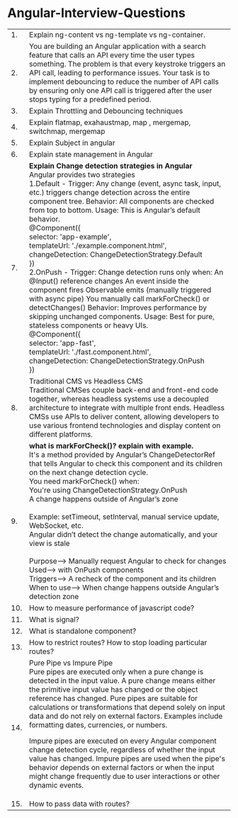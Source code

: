 # Angular-Interview-Questions

<table>
  <tr>
    <td>1.</td>
    <td> Explain ng-content vs ng-template vs ng-container.</td>
  </tr>
  <tr>
    <td>2.</td>
    <td>You are building an Angular application with a search feature that calls an API every time the user types something. The problem is that every keystroke triggers an API call, leading to performance issues. Your task is to implement debouncing to reduce the number of API calls by ensuring only one API call is triggered after the user stops typing for a predefined period.</td>
  </tr>
  <tr>
    <td>3.</td>
    <td>Explain Throttling and Debouncing techniques</td>
  </tr>
  <tr>
    <td>4.</td>
    <td>Explain flatmap, exahaustmap, map , mergemap, switchmap, mergemap</td>
  </tr>
  <tr>
    <td>5.</td>
    <td>Explain Subject in angular</td>
  </tr>
  <tr>
    <td>6.</td>
    <td>Explain state management in Angular</td>
  </tr>
  <tr>
    <td>7.</td>
    <td><b>Explain Change detection strategies in Angular</b> <br>
      Angular provides two strategies <br>
      1.Default - Trigger: Any change (event, async task, input, etc.) triggers change detection across the entire component tree.
                  Behavior: All components are checked from top to bottom.
                  Usage: This is Angular’s default behavior.<br>
        @Component({ <br>
              selector: 'app-example',<br>
              templateUrl: './example.component.html',<br>
              changeDetection: ChangeDetectionStrategy.Default<br>
          }) <br>
      2.OnPush - Trigger: Change detection runs only when:
            An @Input() reference changes
            An event inside the component fires
            Observable emits (manually triggered with async pipe)
            You manually call markForCheck() or detectChanges()
            Behavior: Improves performance by skipping unchanged components.
            Usage: Best for pure, stateless components or heavy UIs.<br>
            @Component({<br>
                selector: 'app-fast',<br>
                templateUrl: './fast.component.html',<br>
                changeDetection: ChangeDetectionStrategy.OnPush<br>
            })
    </td>
  </tr>
  <tr>
    <td>8. </td>
    <td>Traditional CMS vs Headless CMS <br> 
      Traditional CMSes couple back-end and front-end code together, whereas headless systems use a decoupled architecture to integrate with multiple front ends.
    Headless CMSs use APIs to deliver content, allowing developers to use various frontend technologies and display content on different platforms.</td>
  </tr>
  <tr>
    <td>9.</td>
    <td><b>what is markForCheck()? explain with example.</b><br>
      It's a method provided by Angular’s ChangeDetectorRef that tells Angular to check this component and its children on the next change detection cycle.<br>
      You need markForCheck() when:<br>
      You're using ChangeDetectionStrategy.OnPush<br>
      A change happens outside of Angular’s zone<br><br>
      Example: setTimeout, setInterval, manual service update, WebSocket, etc.<br>
      Angular didn’t detect the change automatically, and your view is stale<br><br>
      Purpose--&gt;	Manually request Angular to check for changes<br>
      Used--&gt; with	OnPush components<br>
    Triggers--&gt;	A recheck of the component and its children<br>
    When to use--&gt; When change happens outside Angular’s detection zone
    </td>
  </tr>
  <tr>
    <td>10.</td>
    <td>How to measure performance of javascript code?</td>
  </tr>
  <tr>
    <td>11.</td>
    <td>What is signal?</td>
  </tr>
   <tr>
    <td>12.</td>
    <td>What is standalone component?</td>
  </tr>
  <tr>
    <td>13.</td>
    <td>How to restrict routes? How to stop loading particular routes?</td>
  </tr>
  <tr>
    <td>14.</td>
    <td>Pure Pipe vs Impure Pipe <br>
      Pure pipes are executed only when a pure change is detected in the input value. A pure change means either the primitive input value has changed or the object reference has changed. 
Pure pipes are suitable for calculations or transformations that depend solely on input data and do not rely on external factors. Examples include formatting dates, currencies, or numbers. <br>

Impure pipes are executed on every Angular component change detection cycle, regardless of whether the input value has changed. 
Impure pipes are used when the pipe's behavior depends on external factors or when the input might change frequently due to user interactions or other dynamic events. 
    </td>
  </tr>
   <tr>
    <td>15.</td>
    <td>How to pass data with routes?</td>
  </tr>
</table>

